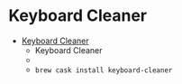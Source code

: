 # Keyboard Cleaner
- [Keyboard Cleaner](https://jan.prima.de/~jan/plok/archives/48-Keyboard-Cleaner.html)
  -  Keyboard Cleaner
  - 
  - `brew cask install keyboard-cleaner`
